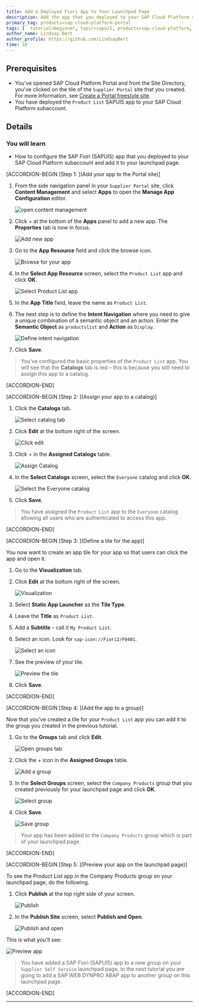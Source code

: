 ```yaml
---
title: Add a Deployed Fiori App to Your Launchpad Page
description: Add the app that you deployed to your SAP Cloud Platform subaccount to your launchpad page.
primary_tag: products>sap-cloud-platform-portal
tags: [  tutorial>beginner, topic>sapui5, products>sap-cloud-platform, products>sap-cloud-platform-portal  ]
author_name: Lindsay Bert
author_profile: https://github.com/LindsayBert
time: 10
---
```


## Prerequisites  
  - You've opened SAP Cloud Platform Portal and from the Site Directory, you've clicked on the tile of the `Supplier Portal` site that you created. For more information, see [Create a Portal freestyle site](https://developers.sap.com/israel/tutorials/cp-portal-freestyle-site-create-site.html).
  - You have deployed the `Product List` SAPUI5 app to your SAP Cloud Platform subaccount.

## Details
### You will learn  
 - How to configure the SAP Fiori (SAPUI5) app that you deployed to your SAP Cloud Platform subaccount and add it to your launchpad page.


[ACCORDION-BEGIN [Step 1: ](Add your app to the Portal site)]

1. From the side navigation panel in your `Supplier Portal` site, click **Content Management** and select **Apps** to open the **Manage App Configuration** editor.

    ![open content management](1-content-management-apps.png)

2. Click + at the bottom of the **Apps** panel to add a new app. The **Properties** tab is now in focus.

    ![Add new app](2-add-new-app.png)

3. Go to the **App Resource** field and click the browse icon.

    ![Browse for your app](3-browse-app.png)

4. In the **Select App Resource** screen, select the `Product List` app and click **OK**.

    ![Select Product List app](4-select-product-list-app.png)

5. In the **App Title** field, leave the name as `Product List`.

6. The next step is to define the **Intent Navigation** where you need to give a unique combination of a semantic object and an action. Enter the **Semantic Object** as `productslist` and **Action** as `Display`.

    ![Define intent navigation](5-intent-navigation.png)

7. Click **Save**.


>You've configured the basic properties of the `Product List` app. You will see that the **Catalogs** tab is red – this is because you still need to assign this app to a catalog.   

[ACCORDION-END]

[ACCORDION-BEGIN [Step 2: ](Assign your app to a catalog)]

1.	Click the **Catalogs** tab.

    ![Select catalog tab](6-select-catalog-tab.png)

2.	Click **Edit** at the bottom right of the screen.

    ![Click edit](6a-click-edit.png)

3.	Click + in the **Assigned Catalogs** table.

    ![Assign Catalog](7-assign-catalog.png)

4.	In the **Select Catalogs** screen, select the `Everyone` catalog and click **OK**.

    ![Select the Everyone catalog](8-select-everyone-catalog.png)

5.	Click **Save**.

>You have assigned the `Product List` app to the `Everyone` catalog allowing all users who are authenticated to access this app.

[ACCORDION-END]

[ACCORDION-BEGIN [Step 3: ](Define a tile for the app)]

You now want to create an app tile for your app so that users can click the app and open it.

1. Go to the **Visualization** tab.

2. Click **Edit** at the bottom right of the screen.

    ![Visualization](9-visualization.png)

3. Select **Static App Launcher** as the **Tile Type**.

4. Leave the **Title** as `Product List`.

5. Add a **Subtitle** – call it `My Product List`.

6. Select an icon. Look for `sap-icon://Fiori2/F0401`.

    ![Select an icon](11-select-icon.png)

7. See the preview of your tile.

    ![Preview the tile](12-tile-preview.png)

8. Click **Save**.


[ACCORDION-END]

[ACCORDION-BEGIN [Step 4: ](Add the app to a group)]

Now that you've created a tile for your `Product List` app you can add it to the group you created in the previous tutorial.

1. Go to the **Groups** tab and click **Edit**.

    ![Open groups tab](13-add-app-to-group.png)

2. Click the + icon in the **Assigned Groups** table.

    ![Add a group](13a-add-group.png)

4. In the **Select Groups** screen, select the `Company Products` group that you created previously for your launchpad page and click **OK**.

    ![Select group](14-select-group.png)

6. Click **Save**.

    ![Save group](15-save-group.png)

>Your app has been added to the `Company Products` group which is part of your launchpad page.

[ACCORDION-END]

[ACCORDION-BEGIN [Step 5: ](Preview your app on the launchpad page)]

To see the Product List app in the Company Products group on your launchpad page, do the following.

1. Click **Publish** at the top right side of your screen.

    ![Publish](16-publish.png)

2. In the **Publish Site** screen, select **Publish and Open**.

    ![Publish and open](17-publish-and-open.png)

This is what you'll see:

![Preview app](18-preview.png)

>You have added a SAP Fiori (SAPUI5) app to a new group on your `Supplier Self Service` launchpad page. In the next tutorial you are going to add a SAP WEB DYNPRO ABAP app to another group on this launchpad page.

[ACCORDION-END]





---
